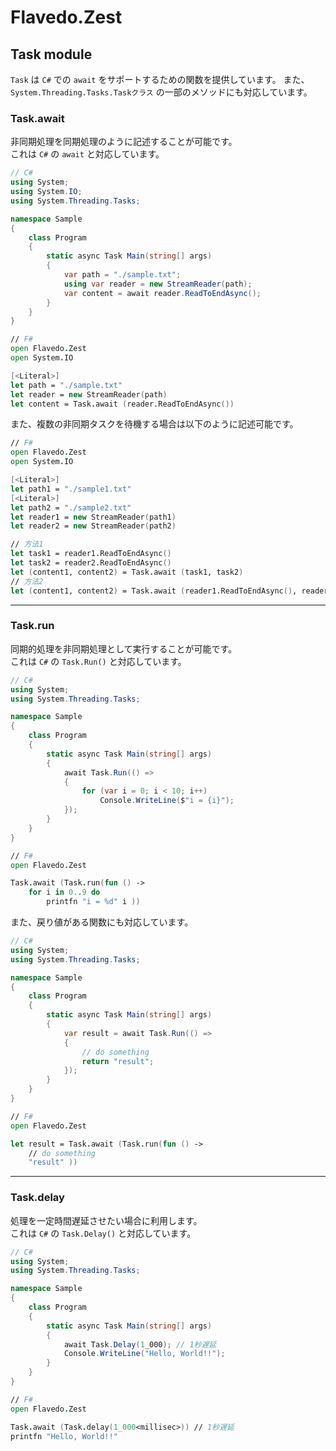 # Flavedo.Zest

## Task module

`Task` は `C#` での `await` をサポートするための関数を提供しています。
また、`System.Threading.Tasks.Taskクラス` の一部のメソッドにも対応しています。

### Task.await

非同期処理を同期処理のように記述することが可能です。  
これは `C#` の `await` と対応しています。

```cs
// C#
using System;
using System.IO;
using System.Threading.Tasks;

namespace Sample
{
    class Program
    {
        static async Task Main(string[] args)
        {
            var path = "./sample.txt";
            using var reader = new StreamReader(path);
            var content = await reader.ReadToEndAsync();
        }
    }
}
```

```fsharp
// F#
open Flavedo.Zest
open System.IO

[<Literal>]
let path = "./sample.txt"
let reader = new StreamReader(path)
let content = Task.await (reader.ReadToEndAsync())
```

また、複数の非同期タスクを待機する場合は以下のように記述可能です。

```fsharp
// F#
open Flavedo.Zest
open System.IO

[<Literal>]
let path1 = "./sample1.txt"
[<Literal>]
let path2 = "./sample2.txt"
let reader1 = new StreamReader(path1)
let reader2 = new StreamReader(path2)

// 方法1
let task1 = reader1.ReadToEndAsync()
let task2 = reader2.ReadToEndAsync()
let (content1, content2) = Task.await (task1, task2)
// 方法2
let (content1, content2) = Task.await (reader1.ReadToEndAsync(), reader2.ReadToEndAsync())
```

---  

### Task.run

同期的処理を非同期処理として実行することが可能です。  
これは `C#` の `Task.Run()` と対応しています。

```cs
// C#
using System;
using System.Threading.Tasks;

namespace Sample
{
    class Program
    {
        static async Task Main(string[] args)
        {
            await Task.Run(() =>
            {
                for (var i = 0; i < 10; i++)
                    Console.WriteLine($"i = {i}");
            });
        }
    }
}
```

```fsharp
// F#
open Flavedo.Zest

Task.await (Task.run(fun () ->
    for i in 0..9 do
        printfn "i = %d" i ))
```

また、戻り値がある関数にも対応しています。

```cs
// C#
using System;
using System.Threading.Tasks;

namespace Sample
{
    class Program
    {
        static async Task Main(string[] args)
        {
            var result = await Task.Run(() =>
            {
                // do something
                return "result";
            });
        }
    }
}
```

```fsharp
// F#
open Flavedo.Zest

let result = Task.await (Task.run(fun () ->
    // do something
    "result" ))
```

---  

### Task.delay

処理を一定時間遅延させたい場合に利用します。  
これは `C#` の `Task.Delay()` と対応しています。

```cs
// C#
using System;
using System.Threading.Tasks;

namespace Sample
{
    class Program
    {
        static async Task Main(string[] args)
        {
            await Task.Delay(1_000); // 1秒遅延
            Console.WriteLine("Hello, World!!");
        }
    }
}
```

```fsharp
// F#
open Flavedo.Zest

Task.await (Task.delay(1_000<millisec>)) // 1秒遅延
printfn "Hello, World!!"
```
